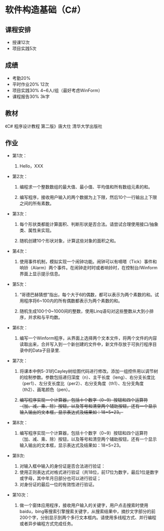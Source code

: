 # 软件构造基础（C#）

## 课程安排

- 授课12次
- 项目实践5次

## 成绩

- 考勤20%
- 平时作业20%  12次
- 项目实践30%  4~6人/组（最好考虑WinForm）
- 课程报告30%  3k字

## 教材

《C# 程序设计教程 第二版》唐大仕 清华大学出版社



## 作业

- 第1次：

  1. Hello，XXX

- 第2次：

  1. 编程求一个整数数组的最大值、最小值、平均值和所有数组元素的和。

  2. 编写程序，接收用户输入的两个数据为上下限，然后10个一行输出上下限之间的所有素数。

- 第3次：

  1. 每个形状类都能计算面积、判断形状是否合法。请尝试合理使用接口/抽象类、属性来实现。

  2. 随机创建10个形状对象，计算这些对象的面积之和。

- 第4次：

  1. 使用事件机制，模拟实现一个闹钟功能。闹钟可以有嘀嗒（Tick）事件和响铃（Alarm）两个事件。在闹钟走时时或者响铃时，在控制台/Winform界面上显示提示信息。

- 第5次：

  1. “哥德巴赫猜想”指出，每个大于6的偶数，都可以表示为两个素数的和。试用程序将6~100内的所有偶数都表示为两个素数的和。

  2. 随机生成100个0~1000间的整数，使用Linq语句对这些整数从大到小排序，并求和与平均数。

- 第6次：

  1. 编写一个Winform程序，从界面上选择两个文本文件，将两个文件的内容读取出来，合并写入到一个新创建的文件中，新文件存放于可执行程序目录中的Data子目录里.

- 第7次：

  1. 将课本中例5-31的Cayley树绘图代码进行修改。添加一组控件用以调节树的绘制参数。参数包括递归深度（n）、主干长度（leng）、右分支长度比（per1）、左分支长度比（per2）、右分支角度（th1）、左分支角度（th2）、画笔颜色（pen）。

  2.  ~~编写程序实现一个计算器，包括十个数字（0~9）按钮和四个运算符（加、减、乘、除）按钮，以及等号和清空两个辅助按钮，还有一个显示输入输出的文本框，显示表达式及结果如：18+5=23。~~

- 第8次：

  1. 编写程序实现一个计算器，包括十个数字（0~9）按钮和四个运算符（加、减、乘、除）按钮，以及等号和清空两个辅助按钮，还有一个显示输入输出的文本框，显示表达式及结果如：18+5=23。

- 第9次:

  1. 对输入框中输入的身份证是否合法进行验证：
    1. 使用正则表达式对格式进行验证（共18位，前17位为数字，最后1位是数字或字母，其中年月日部分也可以进行验证；
    2. 对身份证的最后一位的有效性进行验证。

- 第10次：

  1. 做一个窗体应用程序，接收用户输入的关键字，用户点击搜索时使用baidu，bing等搜索引擎搜索关键字，从搜索结果中，摘抄文字部分的前200个字，分别显示到两个多行文本框内。请使用多线程方式、并行编程或者异步编程方式完成任务。